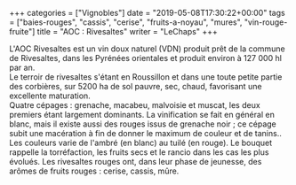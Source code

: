 +++
categories = ["Vignobles"]
date = "2019-05-08T17:30:22+00:00"
tags = ["baies-rouges", "cassis", "cerise", "fruits-a-noyau", "mures", "vin-rouge-fruite"] 
title = "AOC : Rivesaltes"
writer = "LeChaps"
+++

L'AOC Rivesaltes est un vin doux naturel (VDN) produit prêt de la commune de Rivesaltes, dans les Pyrénées orientales et produit environ à 127 000 hl par an.  
Le terroir de rivesaltes s'étant en Roussillon et dans une toute petite partie des corbières, sur 5200 ha de sol pauvre, sec, chaud, favorisant une excellente maturation.  
Quatre cépages : grenache, macabeu, malvoisie et muscat, les deux premiers étant largement dominants. La vinification se fait en général en blanc, mais il existe aussi des rouges issus de grenache noir ; ce cépage subit une macération à fin de donner le maximum de couleur et de tanins..  
Les couleurs varie de l'ambré (en blanc) au tuilé (en rouge). Le bouquet rappelle la torréfaction, les fruits secs et le rancio dans les cas les plus évolués. Les rivesaltes rouges ont, dans leur phase de jeunesse, des arômes de fruits rouges : cerise, cassis, mûre.
